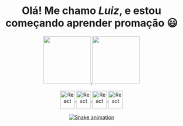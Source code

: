 
  <div>
  <h1 align="center">Olá! Me chamo <i>Luiz</i></a>, e estou começando aprender promação 😃️</h1>

<div align="center">
  <a href="https://github.com/Kakasten">
    <img height="130em" src="https://github-readme-stats.vercel.app/api?username=kakasten&count_private=true&include_all_commits=true&show_icons=true&theme=tokyonight&hide_border=false&show_owner=true"/>
    <img height="130em" src="https://github-readme-stats.vercel.app/api/top-langs/?username=kakasten&theme=tokyonight&hide_border=false&&layout=compact"/>
  </a>
</div>

<div align="center" valign="top"><br>
  <a href="https://developer.mozilla.org/en-US/docs/Web/HTML" target="_blank">
    <img align="center" alt="React" height="50" width="40px" src="https://cdn.jsdelivr.net/gh/devicons/devicon/icons/html5/html5-plain.svg">
  <a href="https://www.w3schools.com/cpp/cpp_intro.asp" target="_blank" align="center">  
  <img align="center" alt="React" height="50" width="40px" src="https://cdn.jsdelivr.net/gh/devicons/devicon/icons/cplusplus/cplusplus-plain.svg">
  <a href="https://www.python.org/" target="_blank">
  <img align="center" alt="React" height="50" width="40px" src="https://cdn.jsdelivr.net/gh/devicons/devicon/icons/python/python-original.svg">
  <a href="https://www.javascript.com/" target="_blank">
  <img align="center" alt="React" height="50" width="40px" src="https://cdn.jsdelivr.net/gh/devicons/devicon/icons/javascript/javascript-plain.svg">
</div>

<div align="center">
  
  ![Snake animation]()
  
</div>

  
          

          
